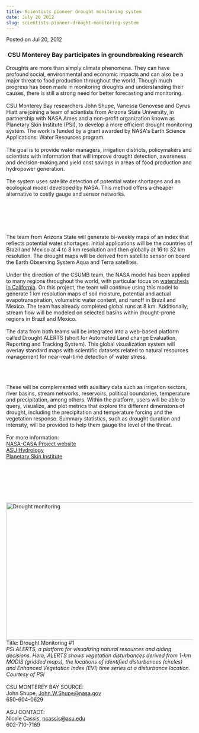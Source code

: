 ```yaml
---
title: Scientists pioneer drought monitoring system
date: July 20 2012
slug: scientists-pioneer-drought-monitoring-system
---
```





<span class="date">Posted on Jul 20, 2012    </span>
<h3>&#x2028;CSU Monterey Bay participates in groundbreaking research</h3>
<p>Droughts are more than simply climate phenomena. They can have
profound social, environmental and economic impacts and can also be
a major threat to food production throughout the world. Though much
progress has been made in monitoring droughts and understanding
their causes, there is still a strong need for better forecasting
and monitoring.<br>
<br>
CSU Monterey Bay researchers John Shupe, Vanessa Genovese and Cyrus
Hiatt are joining a team of scientists from Arizona State
University, in partnership with NASA Ames and a non-profit
organization known as Planetary Skin Institute (PSI), to develop a
more efficient drought monitoring system. The work is funded by a
grant awarded by NASA&apos;s Earth Science Applications: Water Resources
program.<br>
<br>
The goal is to provide water managers, irrigation districts,
policymakers and scientists with information that will improve
drought detection, awareness and decision-making and yield cost
savings in areas of food production and hydropower
generation.<br>
<br>
The system uses satellite detection of potential water shortages
and an ecological model developed by NASA. This method offers a
cheaper alternative to costly gauge and sensor networks.</br></br></br></br></br></br></p>
<p>The team from Arizona State will generate bi-weekly maps of an
index that reflects potential water shortages. Initial applications
will be the countries of Brazil and Mexico at 4 to 8 km resolution
and then globally at 16 to 32 km resolution. The drought maps will
be derived from satellite sensor on board the Earth Observing
System Aqua and Terra satellites.<br>
<br>
Under the direction of the CSUMB team, the NASA model has been
applied to many regions throughout the world, with particular focus
on <a href="http://geo.arc.nasa.gov/sge/casa/" rel="nofollow">watersheds in California</a>. On this project, the team
will continue using this model to generate 1 km resolution maps of
soil moisture, potential and actual evapotranspiration, volumetric
water content, and runoff in Brazil and Mexico. The team has
already completed global runs at 8 km. Additionally, stream flow
will be modeled on selected basins within drought-prone regions in
Brazil and Mexico.<br>
<br>
The data from both teams will be integrated into a web-based
platform called Drought ALERTS (short for Automated Land change
Evaluation, Reporting and Tracking System). This global
visualization system will overlay standard maps with scientific
datasets related to natural resources management for near-real-time
detection of water stress.</br></br></br></br></p>
<p>These will be complemented with auxiliary data such as
irrigation sectors, river basins, stream networks, reservoirs,
political boundaries, temperature and precipitation, among others.
Within the platform, users will be able to query, visualize, and
plot metrics that explore the different dimensions of drought,
including the precipitation and temperature forcing and the
vegetation response. Summary statistics, such as drought duration
and intensity, will be provided to help them gauge the level of the
threat.<br>
<br>
For more information:<br>
<a href="http://geo.arc.nasa.gov/sge/casa/" rel="nofollow">NASA-CASA Project website</a><br>
<a href="http://hydrology.asu.edu" rel="nofollow">ASU
Hydrology</a><br>
<a href="http://planetaryskin.org/rd-programs/water/global-drought-monitoring" rel="nofollow">Planetary Skin Institute</a><br>
&#xA0;</br></br></br></br></br></br></p>
<p><img alt="Drought monitoring " src="http://news.csumb.edu/sites/default/files/65/attachments/news/images/drought-monitoring.jpg" style="width:600px; height:370px"><br>
Title: Drought Monitoring #1<br>
<em>PSI ALERTS, a platform for visualizing natural resources and
aiding decisions. Here, ALERTS shows vegetation disturbances
derived from 1-km MODIS (gridded maps), the locations of identified
disturbances (circles) and Enhanced Vegetation Index (EVI) time
series at a disturbance location. Courtesy of PSI</em><br>
&#xA0;<br>
CSU MONTEREY BAY SOURCE:<br>
John Shupe, <a href="mailto:John.W.Shupe@nasa.gov">John.W.Shupe@nasa.gov</a><br>
650-604-0629<br>
<br>
ASU CONTACT:<br>
Nicole Cassis, <a href="mailto:ncassis@asu.edu">ncassis@asu.edu</a><br>
602-710-7169<br>
&#xA0;</br></br></br></br></br></br></br></br></br></br></br></img></p>





